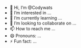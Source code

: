 - 👋 Hi, I’m @Codywats
- 👀 I’m interested in ...
- 🌱 I’m currently learning ...
- 💞️ I’m looking to collaborate on ...
- 📫 How to reach me ...
- 😄 Pronouns: ...
- ⚡ Fun fact: ...

<!---
Codywats/Codywats is a ✨ special ✨ repository because its `README.md` (this file) appears on your GitHub profile.
You can click the Preview link to take a look at your changes.
--->
